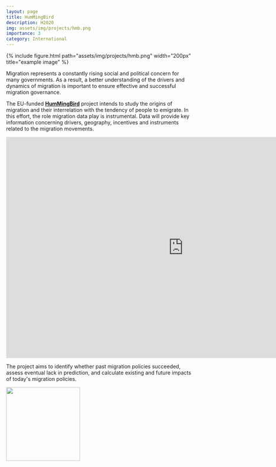 ```yaml
---
layout: page
title: HumMingBird
description: H2020
img: assets/img/projects/hmb.png 
importance: 3
category: International
---
```


<div class="row">
    <div class="col-sm mt-3 mt-md-0">
      {% include figure.html path="assets/img/projects/hmb.png" width="200px" title="example image" %}
    </div>
</div>

Migration represents a constantly rising social and political concern for many governments. 
As a result, a better understanding of the drivers and dynamics of migration is important to ensure effective and successful migration governance. 

The EU-funded <a href="https://hummingbird-h2020.eu/">**HumMingBird**</a> project intends to study the origins of migration and their interrelation with the tendency of people to emigrate. 
In this effort, the role migration data play is instrumental. 
Data will provide key information concerning drivers, geography, incentives and instruments related to the migration movements. 

<iframe width="960" height="600" src="https://www.youtube.com/embed/rLZGvQL2EeA" title="YouTube video player" frameborder="0" allow="accelerometer; autoplay; clipboard-write; encrypted-media; gyroscope; picture-in-picture" allowfullscreen></iframe>

The project aims to identify whether past migration policies succeeded, assess eventual lack in prediction, and calculate existing and future impacts of today's migration policies.

<div class="col-sm mt-3 mt-md-0">
        <a href="https://cordis.europa.eu/project/id/870661/"><img src="https://cordis.europa.eu/assets/img/logo-ec-en.svg" width="200px"/></a>
</div>